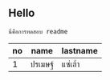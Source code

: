 ## Hello

   

    นี่คือการทดสอบ readme
    
| no |  name|lastname|
|--|--|--|
| 1 | ปรเมษฐ์ |แซ่เฮ้า
